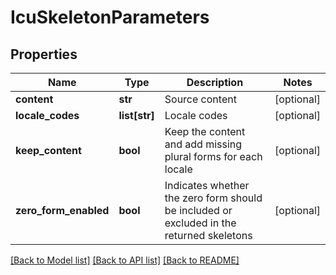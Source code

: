 # IcuSkeletonParameters

## Properties
Name | Type | Description | Notes
------------ | ------------- | ------------- | -------------
**content** | **str** | Source content | [optional] 
**locale_codes** | **list[str]** | Locale codes | [optional] 
**keep_content** | **bool** | Keep the content and add missing plural forms for each locale | [optional] 
**zero_form_enabled** | **bool** | Indicates whether the zero form should be included or excluded in the returned skeletons | [optional] 

[[Back to Model list]](../README.md#documentation-for-models) [[Back to API list]](../README.md#documentation-for-api-endpoints) [[Back to README]](../README.md)


